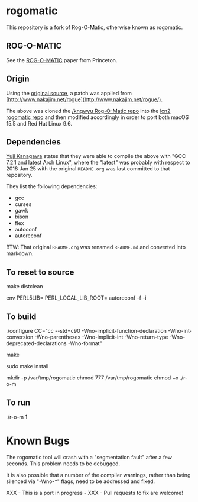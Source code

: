 # rogomatic


This repository is a fork of Rog-O-Matic, otherwise known as rogomatic.


## ROG-O-MATIC

See the [ROG-O-MATIC](http://www.cs.princeton.edu/~appel/papers/rogomatic.html) paper from Princeton.


## Origin

Using the [original source](http://www.anthive.com/project/rogue/), a patch was applied from
[http://www.nakajim.net/rogue](http://www.nakajim.net/rogue/).

The above was cloned the [/kngwyu Rog-O-Matic repo](https://github.com/kngwyu/Rog-O-Matic) into
the [lcn2 rogomatic repo](https://github.com/lcn2/rogomatic) and then modified accordingly
in order to port both macOS 15.5 and Red Hat Linux 9.6.


## Dependencies

[Yuji Kanagawa](https://github.com/kngwyu) states that they were able to compile the above
with "GCC 7.2.1 and latest Arch Linux", where the "latest" was probably with respect to
2018 Jan 25 with the original `README.org` was last committed to that repository.

They list the following dependencies:

* gcc
* curses
* gawk
* bison
* flex
* autoconf
* autoreconf

BTW: That original `README.org` was renamed `README.md` and converted into markdown.


## To reset to source

make distclean

env PERL5LIB= PERL_LOCAL_LIB_ROOT= autoreconf -f -i


## To build

./configure CC="cc --std=c90 -Wno-implicit-function-declaration -Wno-int-conversion -Wno-parentheses -Wno-implicit-int -Wno-return-type -Wno-deprecated-declarations -Wno-format"

make

sudo make install

mkdir -p /var/tmp/rogomatic
chmod 777 /var/tmp/rogomatic
chmod +x ./r-o-m


## To run

./r-o-m 1


# Known Bugs

The rogomatic tool will crash with a "segmentation fault" after a few seconds.
This problem needs to be debugged.

It is also possible that a number of the compiler warnings, rather than being
silenced via "-Wno-\*" flags, need to be addressed and fixed.

XXX - This is a port in progress - XXX - Pull requests to fix are welcome!
